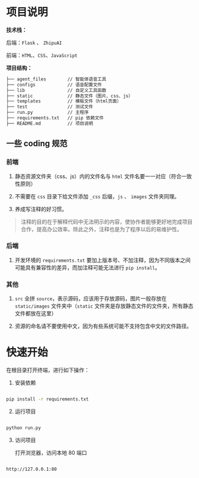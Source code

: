# 项目说明

**技术栈：**

后端：`Flask` 、 `ZhipuAI`

前端：`HTML`、`CSS`、`JavaScript`

**项目结构：**

```bash
├── agent_files        // 智能体语音工具
├── configs            // 语音配置文件
├── lib                // 自定义工具函数
├── static             // 静态文件（图片、css、js）
├── templates          // 模板文件（html页面）
├── test               // 测试文件
├── run.py             // 主程序
├── requirements.txt   // pip 依赖文件
├── README.md          // 项目说明
```

## 一些 coding 规范

### 前端

1. 静态资源文件夹（css、js）内的文件名与 `html` 文件名要一一对应（符合一致性原则）

2. 不需要在 `css` 目录下给文件添加 `_css` 后缀，`js` 、 `images` 文件夹同理。

3. 养成写注释的好习惯。

> 注释的目的在于解释代码中无法明示的内容，使协作者能够更好地完成项目合作，提高办公效率。除此之外，注释也是为了程序以后的易维护性。

### 后端

1. 开发环境的 `requirements.txt` 要加上版本号、不加注释，因为不同版本之间可能具有兼容性的差异，而加注释可能无法进行 `pip install`。

### 其他

1. `src` 全拼 `source`，表示源码，应该用于存放源码，图片一般存放在 `static/images` 文件夹中（`static` 文件夹是存放静态文件的文件夹，所有静态文件都放在这里）

2. 资源的命名请不要使用中文，因为有些系统可能不支持包含中文的文件路径。

# 快速开始

在根目录打开终端，进行如下操作：

1. 安装依赖

```bash

pip install -r requirements.txt

```

2. 运行项目

```bash

python run.py

```

3. 访问项目

   打开浏览器，访问本地 80 端口

```bash

http://127.0.0.1:80

```
